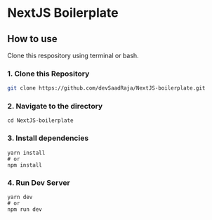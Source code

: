 # NextJS Boilerplate

## How to use

Clone this respository using terminal or bash.

### 1\. Clone this Repository

```bash
git clone https://github.com/devSaadRaja/NextJS-boilerplate.git
```

### 2\. Navigate to the directory

```
cd NextJS-boilerplate
```

### 3\. Install dependencies

```
yarn install
# or
npm install
```

### 4\. Run Dev Server

```
yarn dev
# or
npm run dev
```
